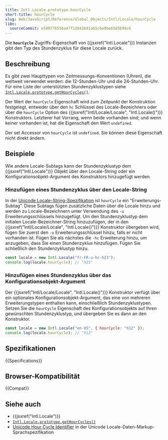 ```yaml
---
title: Intl.Locale.prototype.hourCycle
short-title: hourCycle
slug: Web/JavaScript/Reference/Global_Objects/Intl/Locale/hourCycle
l10n:
  sourceCommit: e509776556a47f12843b91ab5c6e9be6585698c6
---
```


Die **`hourCycle`** Zugriffs-Eigenschaft von {{jsxref("Intl.Locale")}} Instanzen gibt den Typ des Stundenzyklus für diese Locale zurück.

## Beschreibung

Es gibt zwei Haupttypen von Zeitmessungs-Konventionen (Uhren), die weltweit verwendet werden: die 12-Stunden-Uhr und die 24-Stunden-Uhr. Für eine Liste der unterstützten Stundenzyklustypen siehe [`Intl.Locale.prototype.getHourCycles()`](/de/docs/Web/JavaScript/Reference/Global_Objects/Intl/Locale/getHourCycles#supported_hour_cycle_types).

Der Wert der `hourCycle` Eigenschaft wird zum Zeitpunkt der Konstruktion festgelegt, entweder über den `hc` Schlüssel des Locale-Bezeichners oder über die `hourCycle` Option des {{jsxref("Intl/Locale/Locale", "Intl.Locale()")}} Konstruktors. Letzterer hat Vorrang, wenn beide vorhanden sind; und wenn keiner vorhanden ist, hat die Eigenschaft den Wert `undefined`.

Der set Accessor von `hourCycle` ist `undefined`. Sie können diese Eigenschaft nicht direkt ändern.

## Beispiele

Wie andere Locale-Subtags kann der Stundenzyklustyp dem {{jsxref("Intl.Locale")}} Objekt über den Locale-String oder ein Konfigurationsobjekt-Argument des Konstruktors hinzugefügt werden.

### Hinzufügen eines Stundenzyklus über den Locale-String

In der [Unicode Locale-String-Spezifikation](https://www.unicode.org/reports/tr35/) ist `hourCycle` ein "Erweiterungs-Subtag". Diese Subtags fügen zusätzliche Daten über die Locale hinzu und werden zu Locale-Bezeichnern unter Verwendung des `-u` Erweiterungsschlüssels hinzugefügt. Um den Stundenzyklustyp dem initialen Locale-Bezeichner-String hinzuzufügen, der in den {{jsxref("Intl/Locale/Locale", "Intl.Locale()")}} Konstruktor übergeben wird, fügen Sie zuerst den `-u` Erweiterungsschlüssel hinzu, falls er nicht vorhanden ist. Fügen Sie als nächstes die `-hc` Erweiterung hinzu, um anzugeben, dass Sie einen Stundenzyklus hinzufügen. Fügen Sie schließlich den Stundenzyklustyp hinzu.

```js
const locale = new Intl.Locale("fr-FR-u-hc-h23");
console.log(locale.hourCycle); // "h23"
```

### Hinzufügen eines Stundenzyklus über das Konfigurationsobjekt-Argument

Der {{jsxref("Intl/Locale/Locale", "Intl.Locale()")}} Konstruktor verfügt über ein optionales Konfigurationsobjekt-Argument, das eine von mehreren Erweiterungstypen enthalten kann, einschließlich Stundenzyklustypen. Setzen Sie die `hourCycle` Eigenschaft des Konfigurationsobjekts auf Ihren gewünschten Stundenzyklustyp, und übergeben Sie es dann an den Konstruktor.

```js
const locale = new Intl.Locale("en-US", { hourCycle: "h12" });
console.log(locale.hourCycle); // "h12"
```

## Spezifikationen

{{Specifications}}

## Browser-Kompatibilität

{{Compat}}

## Siehe auch

- {{jsxref("Intl.Locale")}}
- [`Intl.Locale.prototype.getHourCycles()`](/de/docs/Web/JavaScript/Reference/Global_Objects/Intl/Locale/getHourCycles)
- [Unicode Hour Cycle Identifier](https://www.unicode.org/reports/tr35/#UnicodeHourCycleIdentifier) in der Unicode Locale-Daten-Markup-Sprachspezifikation
